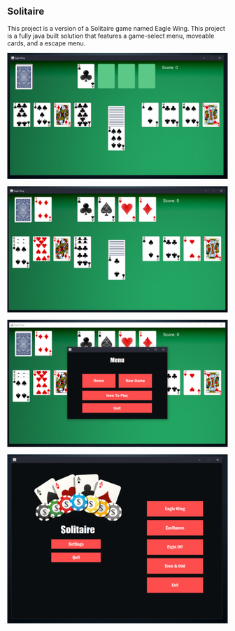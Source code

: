 <!-- ABOUT THE PROJECT -->
## Solitaire
This project is a version of a Solitaire game named Eagle Wing. This project is a fully java built solution that features a game-select menu, moveable cards, and a escape menu.

![Game](/images/2.PNG)

![Game Mid-play](/images/3.PNG)

![Escape-Menu](/images/5.PNG)

![Menu](/images/1.PNG)
